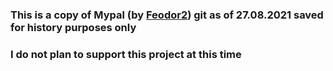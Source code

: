 ### This is a copy of Mypal (by [Feodor2](https://github.com/Feodor2)) git as of 27.08.2021 saved for history purposes only
### I do not plan to support this project at this time
 
